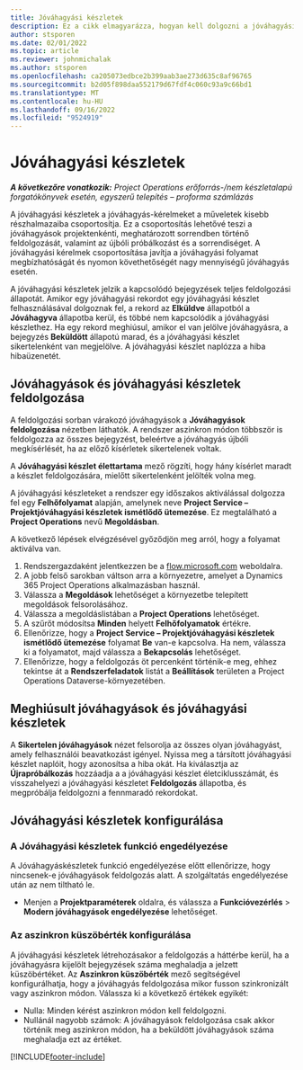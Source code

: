 ```yaml
---
title: Jóváhagyási készletek
description: Ez a cikk elmagyarázza, hogyan kell dolgozni a jóváhagyási halmazokkal, a kérelmekkel és e műveletek részhalmazaival.
author: stsporen
ms.date: 02/01/2022
ms.topic: article
ms.reviewer: johnmichalak
ms.author: stsporen
ms.openlocfilehash: ca205073edbce2b399aab3ae273d635c8af96765
ms.sourcegitcommit: b2d05f898daa552179d67fdf4c060c93a9c66bd1
ms.translationtype: MT
ms.contentlocale: hu-HU
ms.lasthandoff: 09/16/2022
ms.locfileid: "9524919"
---
```

# <a name="approval-sets"></a>Jóváhagyási készletek

_**A következőre vonatkozik:** Project Operations erőforrás-/nem készletalapú forgatókönyvek esetén, egyszerű telepítés – proforma számlázás_

A jóváhagyási készletek a jóváhagyás-kérelmeket a műveletek kisebb részhalmazaiba csoportosítja. Ez a csoportosítás lehetővé teszi a jóváhagyások projektenkénti, meghatározott sorrendben történő feldolgozását, valamint az újbóli próbálkozást és a sorrendiséget. A jóváhagyási kérelmek csoportosítása javítja a jóváhagyási folyamat megbízhatóságát és nyomon követhetőségét nagy mennyiségű jóváhagyás esetén.

A jóváhagyási készletek jelzik a kapcsolódó bejegyzések teljes feldolgozási állapotát. Amikor egy jóváhagyási rekordot egy jóváhagyási készlet felhasználásával dolgoznak fel, a rekord az **Elküldve** állapotból a **Jóváhagyva** állapotba kerül, és többé nem kapcsolódik a jóváhagyási készlethez. Ha egy rekord meghiúsul, amikor el van jelölve jóváhagyásra, a bejegyzés **Beküldött** állapotú marad, és a jóváhagyási készlet sikertelenként van megjelölve. A jóváhagyási készlet naplózza a hiba hibaüzenetét.

## <a name="processing-approvals-and-approval-sets"></a>Jóváhagyások és jóváhagyási készletek feldolgozása
A feldolgozási sorban várakozó jóváhagyások a **Jóváhagyások feldolgozása** nézetben láthatók. A rendszer aszinkron módon többször is feldolgozza az összes bejegyzést, beleértve a jóváhagyás újbóli megkísérlését, ha az előző kísérletek sikertelenek voltak.

A **Jóváhagyási készlet élettartama** mező rögzíti, hogy hány kísérlet maradt a készlet feldolgozására, mielőtt sikertelenként jelölték volna meg.

A jóváhagyási készleteket a rendszer egy időszakos aktiválással dolgozza fel egy **Felhőfolyamat** alapján, amelynek neve **Project Service – Projektjóváhagyási készletek ismétlődő ütemezése**. Ez megtalálható a **Project Operations** nevű **Megoldásban**. 

A következő lépések elvégzésével győződjön meg arról, hogy a folyamat aktiválva van.

1. Rendszergazdaként jelentkezzen be a [flow.microsoft.com](https://powerautomate.microsoft.com) weboldalra.
2. A jobb felső sarokban váltson arra a környezetre, amelyet a Dynamics 365 Project Operations alkalmazásban használ.
3. Válassza a **Megoldások** lehetőséget a környezetbe telepített megoldások felsorolásához.
4. Válassza a megoldáslistában a **Project Operations** lehetőséget.
5. A szűrőt módosítsa **Minden** helyett **Felhőfolyamatok** értékre.
6. Ellenőrizze, hogy a **Project Service – Projektjóváhagyási készletek ismétlődő ütemezése** folyamat **Be** van-e kapcsolva. Ha nem, válassza ki a folyamatot, majd válassza a **Bekapcsolás** lehetőséget.
7. Ellenőrizze, hogy a feldolgozás öt percenként történik-e meg, ehhez tekintse át a **Rendszerfeladatok** listát a **Beállítások** területen a Project Operations Dataverse-környezetében.

## <a name="failed-approvals-and-approval-sets"></a>Meghiúsult jóváhagyások és jóváhagyási készletek
A **Sikertelen jóváhagyások** nézet felsorolja az összes olyan jóváhagyást, amely felhasználói beavatkozást igényel. Nyissa meg a társított jóváhagyási készlet naplóit, hogy azonosítsa a hiba okát.
Ha kiválasztja az **Újrapróbálkozás** hozzáadja a a jóváhagyási készlet életciklusszámát, és visszahelyezi a jóváhagyási készletet **Feldolgozás** állapotba, és megpróbálja feldolgozni a fennmaradó rekordokat.

## <a name="configure-approval-sets"></a>Jóváhagyási készletek konfigurálása

### <a name="enable-the-approval-sets-feature"></a>A Jóváhagyási készletek funkció engedélyezése
A Jóváhagyáskészletek funkció engedélyezése előtt ellenőrizze, hogy nincsenek-e jóváhagyások feldolgozás alatt. A szolgáltatás engedélyezése után az nem tiltható le.

- Menjen a **Projektparaméterek** oldalra, és válassza a **Funkcióvezérlés** > **Modern jóváhagyások engedélyezése** lehetőséget.

### <a name="configuring-the-asynchronous-threshold"></a>Az aszinkron küszöbérték konfigurálása 
A jóváhagyási készletek létrehozásakor a feldolgozás a háttérbe kerül, ha a jóváhagyásra kijelölt bejegyzések száma meghaladja a jelzett küszöbértéket. Az **Aszinkron küszöbérték** mező segítségével konfigurálhatja, hogy a jóváhagyás feldolgozása mikor fusson szinkronizált vagy aszinkron módon. Válassza ki a következő értékek egyikét:

  - Nulla: Minden kérést aszinkron módon kell feldolgozni. 
  - Nullánál nagyobb számok: A jóváhagyások feldolgozása csak akkor történik meg aszinkron módon, ha a beküldött jóváhagyások száma meghaladja ezt az értéket.

[!INCLUDE[footer-include](../includes/footer-banner.md)]
